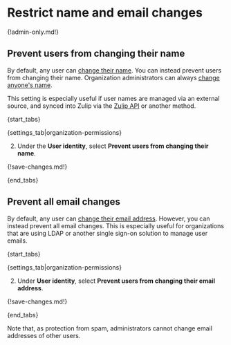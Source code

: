 # Restrict name and email changes

{!admin-only.md!}

## Prevent users from changing their name

By default, any user can [change their name](/help/change-your-name). You
can instead prevent users from changing their name. Organization
administrators can always [change anyone's name](/help/change-a-users-name).

This setting is especially useful if user names are managed via an external
source, and synced into Zulip via the [Zulip API](/api) or another method.

{start_tabs}

{settings_tab|organization-permissions}

2. Under the **User identity**, select **Prevent users from changing their name**.

{!save-changes.md!}

{end_tabs}

## Prevent all email changes

By default, any user can
[change their email address](/help/change-your-email-address). However, you
can instead prevent all email changes. This is especially useful for
organizations that are using LDAP or another single
sign-on solution to manage user emails.

{start_tabs}

{settings_tab|organization-permissions}

2. Under **User identity**, select **Prevent users from changing their email address**.

{!save-changes.md!}

{end_tabs}

Note that, as protection from spam, administrators cannot change email addresses of
other users.
